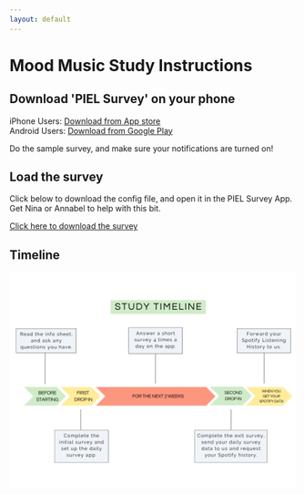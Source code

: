 ```yaml
---
layout: default
---
```


# Mood Music Study Instructions

## Download 'PIEL Survey' on your phone

iPhone Users: [Download from App store](https://itunes.apple.com/au/app/piel-survey/id1257313392?mt=8)  
Android Users: [Download from Google Play](https://play.google.com/store/apps/details?id=au.com.bluejay.pielsurvey)  

Do the sample survey, and make sure your notifications are turned on!

## Load the survey

Click below to download the config file, and open it in the PIEL Survey App. 
Get Nina or Annabel to help with this bit.

[Click here to download the survey](./static/moodmusic.survey)

## Timeline

![Study Timeline](./static/timeline.png)
